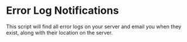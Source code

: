 # Error Log Notifications
This script will find all error logs on your server and email you when they exist, along with their location on the server.
